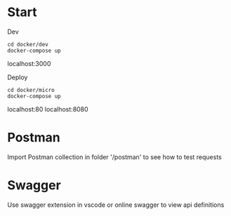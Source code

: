 # Start 
Dev 
```
cd docker/dev
docker-compose up
```
localhost:3000

Deploy 
```
cd docker/micro
docker-compose up
```
localhost:80 localhost:8080

# Postman

Import Postman collection in folder '/postman' to see how to test requests

# Swagger

Use swagger extension in vscode or online swagger to view api definitions
